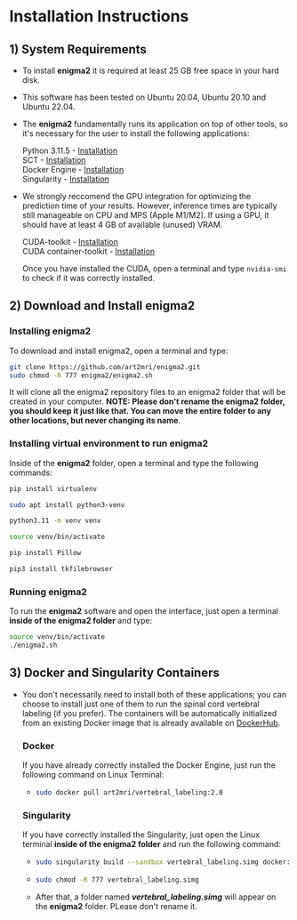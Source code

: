 # Installation Instructions

## 1) System Requirements  

- To install **enigma2** it is required at least 25 GB free space in your hard disk.  

- This software has been tested on Ubuntu 20.04, Ubuntu 20.10 and Ubuntu 22.04.

- The **enigma2** fundamentally runs its application on top of other tools, so it's necessary for the user to install the following applications:
  
  Python 3.11.5 - [Installation](https://www.python.org/downloads/)  
  SCT - [Installation](https://spinalcordtoolbox.com/index.html)  
  Docker Engine - [Installation](https://docs.docker.com/engine/install/ubuntu/)  
  Singularity - [Installation](https://github.com/apptainer/singularity/blob/master/INSTALL.md)  

- We strongly reccomend the GPU integration for optimizing the prediction time of your results. However, inference times are typically still manageable on CPU and MPS (Apple M1/M2). If using a GPU, it should have at least 4 GB of available (unused) VRAM.    
  
  CUDA-toolkit - [Installation](https://developer.nvidia.com/cuda-toolkit-archive)  
  CUDA container-toolkit - [Installation](https://docs.nvidia.com/datacenter/cloud-native/container-toolkit/latest/install-guide.html)

  Once you have installed the CUDA, open a terminal and type `nvidia-smi` to check if it was correctly installed.  
  
## 2) Download and Install enigma2 

### Installing enigma2

To download and install enigma2, open a terminal and type:  
  
```bash
git clone https://github.com/art2mri/enigma2.git  
sudo chmod -R 777 enigma2/enigma2.sh
```   
 
 It will clone all the enigma2 repository files to an enigma2 folder that will be created in your computer. **NOTE: Please don't rename the enigma2 folder, you should keep it just like that. You can move the entire folder to any other locations, but never changing its name**.

 ### Installing virtual environment to run enigma2 

 Inside of the **enigma2** folder, open a terminal and type the following commands:  

 ```bash
pip install virtualenv
```
 ```bash
sudo apt install python3-venv
```
 ```bash
python3.11 -m venv venv
```
 ```bash
source venv/bin/activate
```
 ```bash
pip install Pillow
```
 ```bash
pip3 install tkfilebrowser
```
### Running enigma2  

To run the **enigma2** software and open the interface, just open a terminal **inside of the enigma2 folder** and type:  

 ```bash
source venv/bin/activate  
./enigma2.sh
```
 
## 3) Docker and Singularity Containers  

- You don't necessarily need to install both of these applications; you can choose to install just one of them to run the spinal cord vertebral labeling (if you prefer). The containers will be automatically initialized from an existing Docker image that is already available on [DockerHub](https://hub.docker.com/repository/docker/art2mri/vertebral_labeling/general).

  ### Docker
  
  If you have already correctly installed the Docker Engine, just run the following command on Linux Terminal:
   - ```bash
     sudo docker pull art2mri/vertebral_labeling:2.0
     ```
     
  ### Singularity

  If you have correctly installed the Singularity, just open the Linux terminal **inside of the enigma2 folder** and run the following command:
  - ```bash
    sudo singularity build --sandbox vertebral_labeling.simg docker://art2mri/vertebral_labeling:2.0
    ```
  - ```bash
    sudo chmod -R 777 vertebral_labeling.simg
    ```  
  - After that, a folder named ***vertebral_labeling.simg*** will appear on the **enigma2** folder. PLease don't rename it.  
 






  
   
  

  

  
